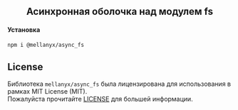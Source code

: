 <div align="center">

## Асинхронная оболочка над модулем fs

[//]: # ([![Source Code]&#40;https://img.shields.io/badge/source-mellanyx%2Fhelpers-blue&#41;]&#40;https://github.com/mellanyx/helpers&#41;)

[//]: # ([![GitHub tag &#40;latest SemVer&#41;]&#40;https://img.shields.io/github/v/tag/mellanyx/helpers?label=stable&#41;]&#40;https://github.com/mellanyx/helpers/releases&#41;)

[//]: # ([![Packagist]&#40;https://img.shields.io/packagist/dt/mellanyx/helpers&#41;]&#40;https://packagist.org/packages/mellanyx/helpers&#41;)


</div>


#### Установка
```bash
npm i @mellanyx/async_fs
```

## License

Библиотека `mellanyx/async_fs` была лицензирована для использования в рамках MIT License (MIT).  
Пожалуйста прочитайте [LICENSE](https://github.com/mellanyx/helpers/blob/dev/LICENSE) для большей информации.
